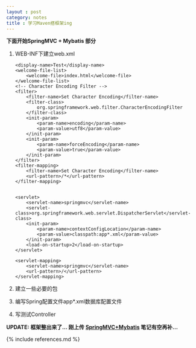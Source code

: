 ```yaml
---
layout : post
category: notes
title : 学习Maven搭框架ing
---
```


**下面开始SpringMVC + Mybatis 部分**

1.  WEB-INF下建立web.xml
	
	<?xml version="1.0" encoding="UTF-8"?>
	<web-app version="2.5" xmlns="http://java.sun.com/xml/ns/javaee"
		xmlns:xsi="http://www.w3.org/2001/XMLSchema-instance"
		xsi:schemaLocation="http://java.sun.com/xml/ns/javaee 
		http://java.sun.com/xml/ns/javaee/web-app_2_5.xsd">
	
		<display-name>Test</display-name>
		<welcome-file-list>
			<welcome-file>index.html</welcome-file>
		</welcome-file-list>
		<!-- Character Encoding Filter -->
		<filter>
			<filter-name>Set Character Encoding</filter-name>
			<filter-class>
				org.springframework.web.filter.CharacterEncodingFilter
			</filter-class>
			<init-param>
				<param-name>encoding</param-name>
				<param-value>utf8</param-value>
			</init-param>
			<init-param>
				<param-name>forceEncoding</param-name>
				<param-value>true</param-value>
			</init-param>
		</filter>
		<filter-mapping>
			<filter-name>Set Character Encoding</filter-name>
			<url-pattern>/*</url-pattern>
		</filter-mapping>
	
	
		<servlet>
			<servlet-name>springmvc</servlet-name>
			<servlet-class>org.springframework.web.servlet.DispatcherServlet</servlet-class>
			<init-param>
				<param-name>contextConfigLocation</param-name>
				<param-value>classpath:app*.xml</param-value>
			</init-param>
			<load-on-startup>2</load-on-startup>
		</servlet>
		
		<servlet-mapping>
			<servlet-name>springmvc</servlet-name>
			<url-pattern>/</url-pattern>
		</servlet-mapping>
	</web-app>
	
2. 建立一些必要的包

3. 编写Spring配置文件app*.xml数据库配置文件

4. 写测试Controller
	
**UPDATE: 框架整出来了... 刚上传 [SpringMVC+Mybatis](https://github.com/dylanvivi/springmybatis) 笔记有空再补...**

{% include references.md %}